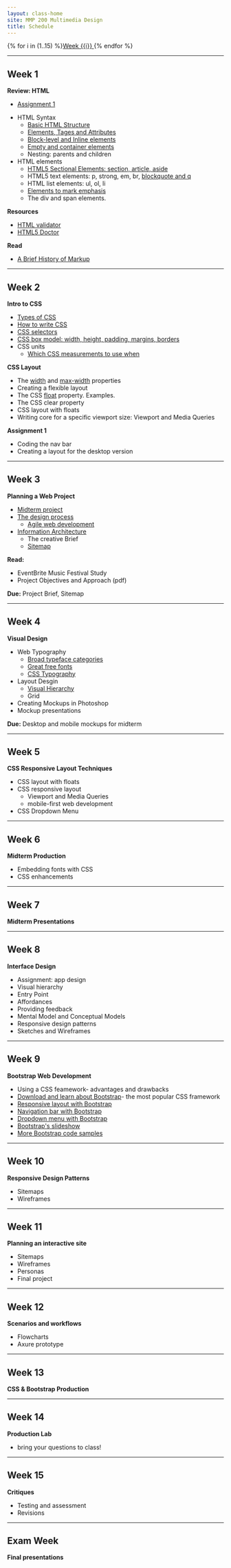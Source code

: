 ```yaml
---
layout: class-home
site: MMP 200 Multimedia Design
title: Schedule
---
```

{% for i in (1..15) %}<a href="#week-{{i}}">Week {{i}} </a>  {% endfor %}

--------------------

## Week 1
**Review: HTML**
- [Assignment 1](assignments/assignment1/assignment1.md)
* HTML Syntax
    - [Basic HTML Structure](https://github.com/revitalk/mmp200/blob/master/week1/basicHtmlStructure.html)
    - [Elements, Tages and Attributes]({{site.url}}/mmp200/html/html-intro) 
    - [Block-level and Inline elements]({{site.url}}/mmp200/html/block-inline)
    - [Empty and container elements]({{site.url}}/mmp200/html/empty-container)
    - Nesting: parents and children
* HTML elements
    - [HTML5 Sectional Elements: section, article, aside]({{site.url}}/mmp200/html/sectional-elements)
    - HTML5 text elements: p, strong, em, br, [blockquote and q]({{site.url}}/mmp200/html/quoting)
    - HTML list elements: ul, ol, li
    - [Elements to mark emphasis]({{site.url}}/mmp200/html/emphasis)
    - The div and span elements.

**Resources**
- [HTML validator](https://validator.w3.org/)
- [HTML5 Doctor](http://html5doctor.com/)

**Read**
- [A Brief History of Markup](http://alistapart.com/article/a-brief-history-of-markup)

--------------------------

## Week 2
**Intro to CSS**
- [Types of CSS](css/css-types.md)
- [How to write CSS](css/writing-css.md)
- [CSS  selectors](css/selectors.md)
- [CSS box model: width, height, padding, margins, borders](css/box-model.md)
- CSS units
    - [Which CSS measurements to use when](http://thenewcode.com/775/Which-CSS-Measurements-To-Use-When)
    
**CSS Layout**
- The [width](https://developer.mozilla.org/en-US/docs/Web/CSS/width) and [max-width](https://developer.mozilla.org/en-US/docs/Web/CSS/max-width) properties
- Creating a flexible layout
- The CSS [float](https://developer.mozilla.org/en-US/docs/Web/CSS/float) property. Examples.
- The CSS clear property
- CSS layout with floats
- Writing core for a specific viewport size: Viewport and Media Queries 

**Assignment 1**
- Coding the nav bar
- Creating a layout for the desktop version

--------------------------

## Week 3
**Planning a Web Project**
- [Midterm project](assignments/midterm.md)
- [The design process](http://zurb.com/word/design-process)
    - [Agile web development](https://webdesign.tutsplus.com/articles/a-designers-introduction-to-agile-methodology--cms-23349)
- [Information Architecture]({{site.url}}/mmp200/information-architecture/information-architecture)
    - The creative Brief
    - [Sitemap](week3/sitemap.md)

**Read:**
- EventBrite Music Festival Study
- Project Objectives and Approach (pdf)

**Due:**
Project Brief, Sitemap

--------------------------

## Week 4
**Visual Design**
- Web Typography
    - [Broad typeface categories]({{site.url}}/mmp200/typography/type-categories)
    - [Great free fonts]({{site.url}}/mmp200/typography/great-free-fonts)
    - [CSS Typography]({{site.url}}/mmp200/typography/css-type)
- Layout Desgin
    - [Visual Hierarchy]("http://www.gdbasics.com/html/hierarchy/hierarchy.html")
    - Grid
- Creating Mockups in Photoshop
- Mockup presentations

**Due:** Desktop and mobile mockups for midterm

--------------------------

## Week 5
**CSS Responsive Layout Techniques**
- CSS layout with floats
- CSS responsive layout
    - Viewport and Media Queries
    - mobile-first web development
- CSS Dropdown Menu

--------------------------

## Week 6
**Midterm Production**
- Embedding fonts with CSS
- CSS enhancements

--------------------------

## Week 7
**Midterm Presentations**

--------------------------

## Week 8
**Interface Design**
- Assignment: app design
- Visual hierarchy
- Entry Point
- Affordances
- Providing feedback
- Mental Model and Conceptual Models
- Responsive design patterns
- Sketches and Wireframes

--------------------------

## Week 9
**Bootstrap Web Development**
- Using a CSS feamework- advantages and drawbacks
- [Download and learn about Bootstrap](http://getbootstrap.com/)- the most popular CSS framework
- [Responsive layout with Bootstrap]({{site.url}}/mmp200/bootstrap/three-col-bs)
- [Navigation bar with Bootstrap]({{site.url}}/mmp200/bootstrap/nav-bar-bs)
- [Dropdown menu with Bootstrap]({{site.url}}/mmp200/bootstrap/dropdown-bs)
- [Bootstrap's slideshow]({{site.url}}/mmp200/bootstrap/carousel-bs)
- [More Bootstrap code samples](https://github.com/revitalk/Bootstrap)

--------------------------

## Week 10
**Responsive Design Patterns**
- Sitemaps
- Wireframes

--------------------------

## Week 11
**Planning an interactive site**
- Sitemaps
- Wireframes
- Personas
- Final project

--------------------------

## Week 12
**Scenarios and workflows**
- Flowcharts
- Axure prototype

--------------------------

## Week 13
**CSS & Bootstrap Production**

--------------------------

## Week 14
**Production Lab**
- bring your questions to class!
--------------------------

## Week 15
**Critiques**
- Testing and assessment
- Revisions

--------------------------

## Exam Week
**Final presentations**
